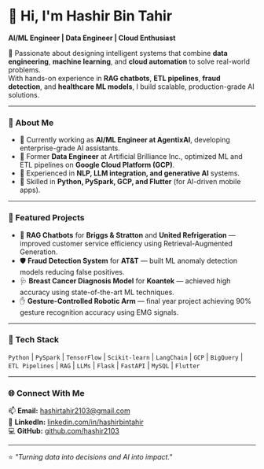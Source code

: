 # 👋 Hi, I'm Hashir Bin Tahir  
**AI/ML Engineer | Data Engineer | Cloud Enthusiast**

🎯 Passionate about designing intelligent systems that combine **data engineering**, **machine learning**, and **cloud automation** to solve real-world problems.  
With hands-on experience in **RAG chatbots**, **ETL pipelines**, **fraud detection**, and **healthcare ML models**, I build scalable, production-grade AI solutions.

---

### 🧠 About Me
- 🚀 Currently working as **AI/ML Engineer at AgentixAI**, developing enterprise-grade AI assistants.  
- 🧩 Former **Data Engineer** at Artificial Brilliance Inc., optimized ML and ETL pipelines on **Google Cloud Platform (GCP)**.  
- 🧠 Experienced in **NLP, LLM integration, and generative AI** systems.  
- 🧰 Skilled in **Python, PySpark, GCP, and Flutter** (for AI-driven mobile apps).  

---

### 🔬 Featured Projects
- 🤖 **RAG Chatbots** for **Briggs & Stratton** and **United Refrigeration** — improved customer service efficiency using Retrieval-Augmented Generation.  
- 🛡 **Fraud Detection System** for **AT&T** — built ML anomaly detection models reducing false positives.  
- 🩺 **Breast Cancer Diagnosis Model** for **Koantek** — achieved high accuracy using state-of-the-art ML techniques.  
- ✋ **Gesture-Controlled Robotic Arm** — final year project achieving 90% gesture recognition accuracy using EMG signals.  

---

### 🧰 Tech Stack
`Python` | `PySpark` | `TensorFlow` | `Scikit-learn` | `LangChain` | `GCP` | `BigQuery` |  
`ETL Pipelines` | `RAG` | `LLMs` | `Flask` | `FastAPI` | `MySQL` | `Flutter`

---

### 🌐 Connect With Me
📫 **Email:** [hashirtahir2103@gmail.com](mailto:hashirtahir2103@gmail.com)  
💼 **LinkedIn:** [linkedin.com/in/hashirbintahir](https://www.linkedin.com/in/hashir-siddiqui-b07aa912a/)  
💻 **GitHub:** [github.com/hashir2103](https://github.com/hashir2103)

---

⭐ *"Turning data into decisions and AI into impact."*  

